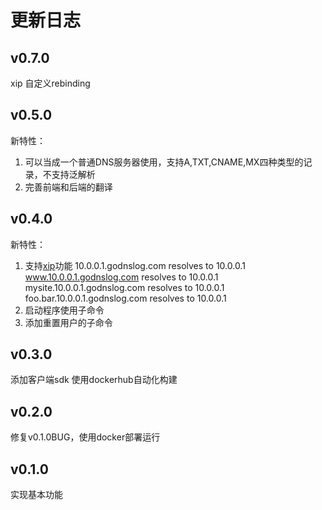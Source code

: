 # 更新日志

## v0.7.0

xip
自定义rebinding

## v0.5.0

新特性：
1. 可以当成一个普通DNS服务器使用，支持A,TXT,CNAME,MX四种类型的记录，不支持泛解析
2. 完善前端和后端的翻译

## v0.4.0

新特性：
1. 支持[xip](http://xip.io/)功能
    10.0.0.1.godnslog.com   resolves to   10.0.0.1
    www.10.0.0.1.godnslog.com   resolves to   10.0.0.1
    mysite.10.0.0.1.godnslog.com   resolves to   10.0.0.1
    foo.bar.10.0.0.1.godnslog.com   resolves to   10.0.0.1
2. 启动程序使用子命令
3. 添加重置用户的子命令

## v0.3.0

添加客户端sdk
使用dockerhub自动化构建

## v0.2.0

修复v0.1.0BUG，使用docker部署运行

## v0.1.0

实现基本功能